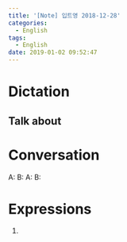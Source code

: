 ```yaml
---
title: '[Note] 입트영 2018-12-28'
categories:
  - English
tags:
  - English
date: 2019-01-02 09:52:47
---
```


# Dictation

## Talk about

# Conversation

A:
B:
A:
B:


# Expressions

1.
